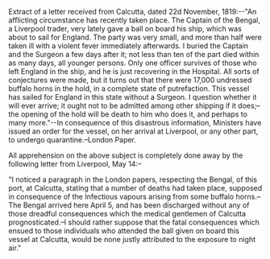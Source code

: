   Extract of a letter received from Calcutta, dated 22d November, 1819:--"An afflicting circumstance has recently taken place. The Captain of the Bengal, a Liverpool trader, very lately gave a ball on board his ship, which was about to sail for England. The party was very small, and more than half were taken ill with a violent fever immediately afterwards. I buried the Captain and the Surgeon a few days after it; not less than ten of the part died within as many days, all younger persons. Only one officer survives of those who left England in the ship, and he is just recovering in the Hospital. All sorts of conjectures were made, but it turns out that there were 17,000 undressed buffalo horns in the hold, in a complete state of putrefaction. This vessel has sailed for England in this state without a Surgeon. I question whether it will ever arrive; it ought not to be admitted among other shipping if it does;–the opening of the hold will be death to him who does it, and perhaps to many more."--In consequence of this disastrous information, Ministers have issued an order for the vessel, on her arrival at Liverpool, or any other part, to undergo quarantine.–London Paper.  All apprehension on the above subject is completely done away by the following letter from Liverpool, May 14:–  "I noticed a paragraph in the London papers, respecting the Bengal, of this port, at Calcutta, stating that a number of deaths had taken place, supposed in consequence of the Infectious vapours arising from some buffalo horns.–The Bengal arrived here April 5, and has been discharged without any of those dreadful consequences which the medical gentlemen of Calcutta prognosticated.–I should rather suppose that the fatal consequences which ensued to those individuals who attended the ball given on board this vessel at Calcutta, would be none justly attributed to the exposure to night air."  